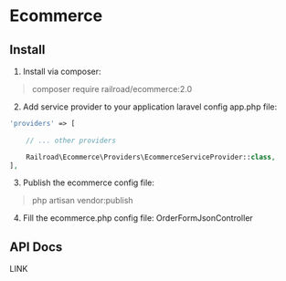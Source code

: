 Ecommerce
========================================================================================================================

## Install

1. Install via composer: 
> composer require railroad/ecommerce:2.0
2. Add service provider to your application laravel config app.php file:

```php
'providers' => [
    
    // ... other providers

    Railroad\Ecommerce\Providers\EcommerceServiceProvider::class,
],
```

3. Publish the ecommerce config file: 
> php artisan vendor:publish
4. Fill the ecommerce.php config file:
OrderFormJsonController
## API Docs

LINK